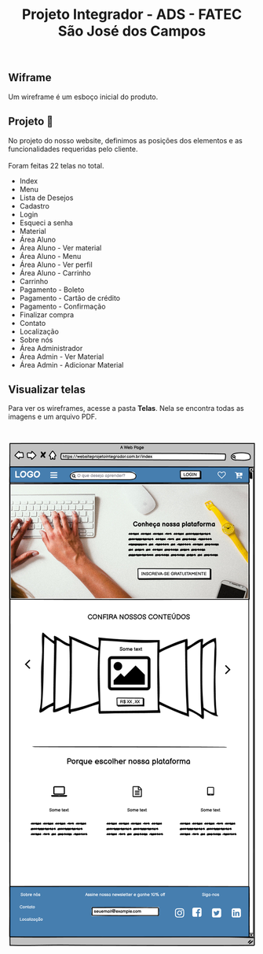 <h1 align="center">Projeto Integrador - ADS - FATEC São José dos Campos</h1>

<br>

##  Wiframe 

Um wireframe é um esboço inicial do produto. 

## Projeto :pencil:


No projeto do nosso website, definimos as posições dos elementos e as funcionalidades requeridas pelo cliente.<br> <br> Foram feitas 22 telas no total.
<br>
* Index
* Menu
* Lista de Desejos
* Cadastro 
* Login
* Esqueci a senha
* Material
* Área Aluno
* Área Aluno - Ver material
* Área Aluno - Menu
* Área Aluno - Ver perfil
* Área Aluno - Carrinho
* Carrinho
* Pagamento - Boleto
* Pagamento - Cartão de crédito
* Pagamento - Confirmação
* Finalizar compra
* Contato
* Localização
* Sobre nós
* Área Administrador
* Área Admin - Ver Material
* Área Admin - Adicionar Material

## Visualizar telas 
Para ver os wireframes, acesse a pasta <b>Telas</b>. Nela se encontra todas as imagens e um arquivo PDF.

<br>

<p align="center">
<img  src="Telas/(1) Index.png">
</p>



